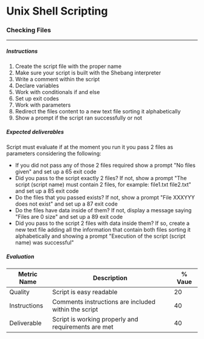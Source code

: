 # Unix Shell Scripting
### Checking Files
------------
##### Instructions
1.  Create the script file with the proper name
2.  Make sure your script is built with the Shebang interpreter
3.  Write a comment within the script
4.  Declare variables
5.  Work with conditionals if and else
6.  Set up exit codes
7.  Work with parameters
8.  Redirect the files content to a new text file sorting it alphabetically
9.  Show a prompt if the script ran successfully or not
##### Expected deliverables
Script must evaluate if at the moment you run it you pass 2 files as parameters considering the following:
- If you did not pass any of those 2 files required show a prompt "No files given" and set up a 65 exit code
- Did you pass to the script exactly 2 files? If not, show a prompt "The script (script name) must contain 2 files, for example: file1.txt file2.txt" and set up a 85 exit code
- Do the files that you passed exists? If not, show a prompt "File XXXYYY does not exist" and set up a 87 exit code
- Do the files have data inside of them? If not, display a message saying "Files are 0 size" and set up a 89 exit code
- Did you pass to the script 2 files with data inside them? If so, create a new text file adding all the information that contain both files sorting it alphabetically and showing a prompt "Execution of the script (script name) was successful"
##### Evaluation
| Metric Name  | Description  | % Vaue  |
| ------------ | ------------ | ------------ |
|  Quality | Script is easy readable |  20 |
|  Instructions | Comments instructions are included within the script  |  40 |
| Deliverable  | Script is working properly and requirements are met|  40 |
